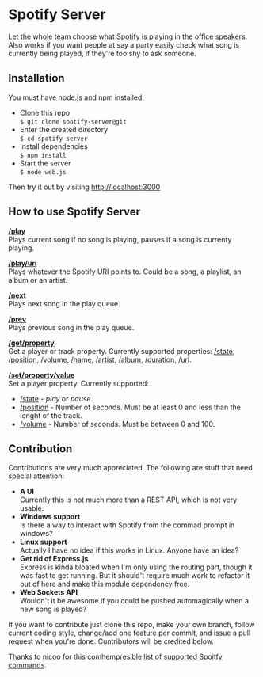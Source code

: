 # Spotify Server

Let the whole team choose what Spotify is playing in the office speakers.
Also works if you want people at say a party easily check what song is currently being played, if they're too shy to ask someone.

## Installation

You must have node.js and npm installed.

* Clone this repo  
    `$ git clone spotify-server@git`
* Enter the created directory  
    `$ cd spotify-server`
* Install dependencies  
    `$ npm install`
* Start the server  
    `$ node web.js`

Then try it out by visiting [http://localhost:3000](http://localhost:3000)

## How to use Spotify Server

**[/play](http://localhost:3000/play)**  
Plays current song if no song is playing, pauses if a song is currenty playing.

**[/play/uri](http://localhost:3000/play/spotify:track:3Y2nz1ySBZ9Wg0kv9Cuc3Q)**  
Plays whatever the Spotify URI points to. Could be a song, a playlist, an album or an artist.

**[/next](http://localhost:3000/next)**  
Plays next song in the play queue.

**[/prev](http://localhost:3000/prev)**  
Plays previous song in the play queue.

**[/get/property](http://localhost:3000/get/name)**  
Get a player or track property. Currently supported properties: [/state][get1], [/position][get2], [/volume][get3], [/name][get4], [/artist][get5], [/album][get6], [/duration][get7], [/url][get8].

**[/set/property/value](http://localhost:3000/set/volume/50)**  
Set a player property. Currently supported:

* [/state][set1] - _play_ or _pause_.
* [/position][set2] - Number of seconds. Must be at least 0 and less than the lenght of the track.
* [/volume][set3] - Number of seconds. Must be between 0 and 100.

## Contribution

Contributions are very much appreciated. The following are stuff that need special attention:

* **A UI**  
Currently this is not much more than a REST API, which is not very usable.
* **Windows support**  
Is there a way to interact with Spotify from the commad prompt in windows?
* **Linux support**  
Actually I have no idea if this works in Linux. Anyone have an idea?
* **Get rid of Express.js**  
Express is kinda bloated when I'm only using the routing part, though it was fast to get running. But it should't require much work to refactor it out of here and make this module dependency free.
* **Web Sockets API**  
Wouldn't it be awesome if you could be pushed automagically when a new song is played?

If you want to contribute just clone this repo, make your own branch, follow current coding style, change/add one feature per commit, and issue a pull request when you're done. Cuntributors will be credited below.

Thanks to nicoo for this comhempresible [list of supported Spoitfy commands](http://www.instructables.com/id/RFID-Controls-for-Spotify-on-OSX-using-hacked-Mir/step3/Spotify-osascript-commands/).

[get1]: http://localhost:3000/get/state
[get2]: http://localhost:3000/get/position
[get3]: http://localhost:3000/get/volume
[get4]: http://localhost:3000/get/name
[get5]: http://localhost:3000/get/artist
[get6]: http://localhost:3000/get/album
[get7]: http://localhost:3000/get/duration
[get8]: http://localhost:3000/get/url

[set1]: http://localhost:3000/set/state/pause
[set2]: http://localhost:3000/set/position/200
[set3]: http://localhost:3000/set/volume/50